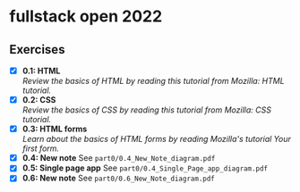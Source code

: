 # fullstack open 2022

## Exercises

- [x] __0.1: HTML__ <br/>
_Review the basics of HTML by reading this tutorial from Mozilla: HTML tutorial._
- [x] __0.2: CSS__ <br/>
_Review the basics of CSS by reading this tutorial from Mozilla: CSS tutorial._
- [x] __0.3: HTML forms__ <br/>
_Learn about the basics of HTML forms by reading Mozilla's tutorial Your first form._
-[x] __0.4: New note__
See `part0/0.4_New_Note_diagram.pdf`
-[x] __0.5: Single page app__
See `part0/0.4_Single_Page_app_diagram.pdf`
-[x] __0.6: New note__
See `part0/0.6_New_Note_diagram.pdf`
